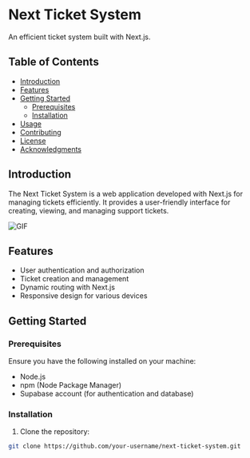 # Next Ticket System

An efficient ticket system built with Next.js.

## Table of Contents

- [Introduction](#introduction)
- [Features](#features)
- [Getting Started](#getting-started)
  - [Prerequisites](#prerequisites)
  - [Installation](#installation)
- [Usage](#usage)
- [Contributing](#contributing)
- [License](#license)
- [Acknowledgments](#acknowledgments)

## Introduction

The Next Ticket System is a web application developed with Next.js for managing tickets efficiently. It provides a user-friendly interface for creating, viewing, and managing support tickets.

![GIF](public/videos/public/videos/Main-tutorial-ezgif.com-video-to-gif-converter.gif)

## Features

- User authentication and authorization
- Ticket creation and management
- Dynamic routing with Next.js
- Responsive design for various devices

## Getting Started

### Prerequisites

Ensure you have the following installed on your machine:

- Node.js
- npm (Node Package Manager)
- Supabase account (for authentication and database)

### Installation

1. Clone the repository:

```bash
git clone https://github.com/your-username/next-ticket-system.git
```

